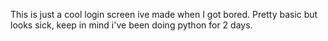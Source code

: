 This is just a cool login screen ive made when I got bored. Pretty basic but looks sick, keep in mind i've been doing python for 2 days. 
